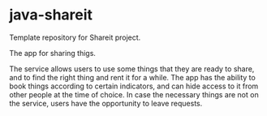 # java-shareit
Template repository for Shareit project.

The app for sharing thigs. 

The service allows users to use some things that they are ready to share, and to find the right thing and rent it for a while.
The app has the ability to book things according to certain indicators, and can hide access to it from other people at the time of choice. In case the necessary things are not on the service, users have the opportunity to leave requests.
